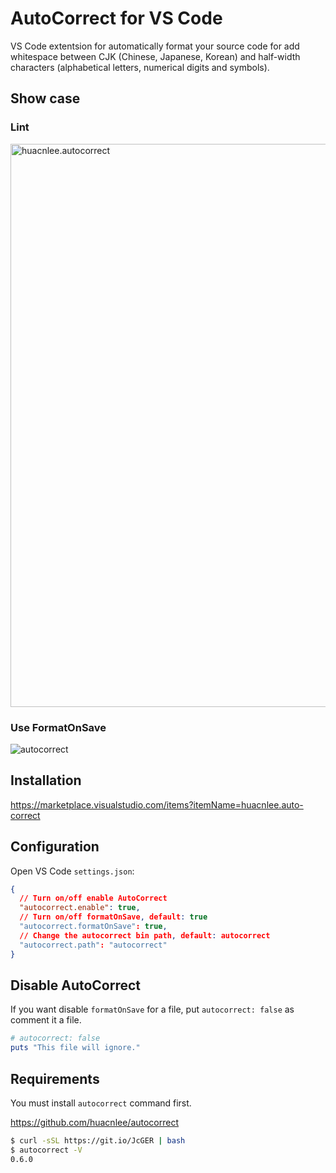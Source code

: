 # AutoCorrect for VS Code

VS Code extentsion for automatically format your source code for add whitespace between CJK (Chinese, Japanese, Korean) and half-width characters (alphabetical letters, numerical digits and symbols).

## Show case

### Lint

<img width="901" alt="huacnlee.autocorrect" src="https://user-images.githubusercontent.com/5518/126027685-cee6f91d-1a10-4fcc-b5f4-1a99ac4cd5ae.png">

### Use FormatOnSave

![autocorrect](https://user-images.githubusercontent.com/5518/123918476-7ed38a00-d9b6-11eb-91f7-6af7a9c49a3e.gif)

## Installation

https://marketplace.visualstudio.com/items?itemName=huacnlee.auto-correct

## Configuration

Open VS Code `settings.json`:

```json
{
  // Turn on/off enable AutoCorrect
  "autocorrect.enable": true,
  // Turn on/off formatOnSave, default: true
  "autocorrect.formatOnSave": true,
  // Change the autocorrect bin path, default: autocorrect
  "autocorrect.path": "autocorrect"
}
```

## Disable AutoCorrect

If you want disable `formatOnSave` for a file, put `autocorrect: false` as comment it a file.

```rb
# autocorrect: false
puts "This file will ignore."
```

## Requirements

You must install `autocorrect` command first.

https://github.com/huacnlee/autocorrect

```bash
$ curl -sSL https://git.io/JcGER | bash
$ autocorrect -V
0.6.0
```
